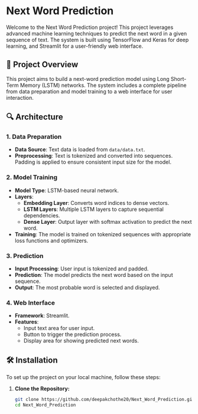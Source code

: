 # Next Word Prediction

Welcome to the Next Word Prediction project! This project leverages advanced machine learning techniques to predict the next word in a given sequence of text. The system is built using TensorFlow and Keras for deep learning, and Streamlit for a user-friendly web interface.

## 📂 Project Overview

This project aims to build a next-word prediction model using Long Short-Term Memory (LSTM) networks. The system includes a complete pipeline from data preparation and model training to a web interface for user interaction.

## 🔍 Architecture

### 1. **Data Preparation**
   - **Data Source**: Text data is loaded from `data/data.txt`.
   - **Preprocessing**: Text is tokenized and converted into sequences. Padding is applied to ensure consistent input size for the model.

### 2. **Model Training**
   - **Model Type**: LSTM-based neural network.
   - **Layers**:
     - **Embedding Layer**: Converts word indices to dense vectors.
     - **LSTM Layers**: Multiple LSTM layers to capture sequential dependencies.
     - **Dense Layer**: Output layer with softmax activation to predict the next word.
   - **Training**: The model is trained on tokenized sequences with appropriate loss functions and optimizers.

### 3. **Prediction**
   - **Input Processing**: User input is tokenized and padded.
   - **Prediction**: The model predicts the next word based on the input sequence.
   - **Output**: The most probable word is selected and displayed.

### 4. **Web Interface**
   - **Framework**: Streamlit.
   - **Features**:
     - Input text area for user input.
     - Button to trigger the prediction process.
     - Display area for showing predicted next words.

## 🛠️ Installation

To set up the project on your local machine, follow these steps:

1. **Clone the Repository:**

   ```bash
   git clone https://github.com/deepakchothe20/Next_Word_Prediction.git
   cd Next_Word_Prediction
